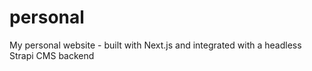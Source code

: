# personal
My personal website - built with Next.js and integrated with a headless Strapi CMS backend
